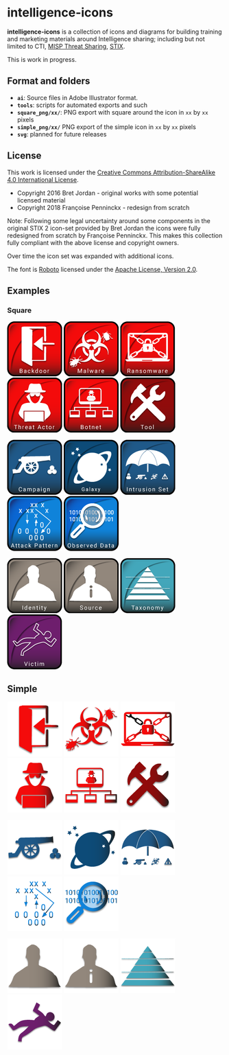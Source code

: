 # intelligence-icons

**intelligence-icons** is a collection of icons and diagrams for building training and marketing materials around Intelligence sharing; including but not limited to CTI, [MISP Threat Sharing](https://www.misp-project.org/), [STIX](https://oasis-open.github.io/cti-documentation/).

This is work in progress.

## Format and folders
* **`ai`**: Source files in Adobe Illustrator format. 
* **`tools`**: scripts for automated exports and such
* **`square_png/xx/`**: PNG export with square around the icon in  `xx` by `xx` pixels
* **`simple_png/xx/`** PNG export of the simple icon in  `xx` by `xx` pixels
* **`svg`**: planned for future releases

## License
This work is licensed under the [Creative Commons Attribution-ShareAlike 4.0 International License](http://creativecommons.org/licenses/by-sa/4.0/).

- Copyright 2016 Bret Jordan - original works with some potential licensed material
- Copyright 2018 Françoise Penninckx - redesign from scratch

Note: Following some legal uncertainty around some components in the original STIX 2 icon-set provided by Bret Jordan the icons were fully redesigned from scratch by Françoise Penninckx. This makes this collection fully compliant with the above license and copyright owners.

Over time the icon set was expanded with additional icons.

The font is [Roboto](https://fonts.google.com/specimen/Roboto) licensed under the [Apache License, Version 2.0](http://www.apache.org/licenses/LICENSE-2.0).

## Examples
### Square
![backdoor](https://github.com/MISP/intelligence-icons/raw/master/square_png/128/backdoor.png) ![malware](https://github.com/MISP/intelligence-icons/raw/master/square_png/128/malware.png) ![ransomware](https://github.com/MISP/intelligence-icons/raw/master/square_png/128/ransomware.png) ![threat_actor](https://github.com/MISP/intelligence-icons/raw/master/square_png/128/threat_actor.png) ![botnet](https://github.com/MISP/intelligence-icons/raw/master/square_png/128/botnet.png) ![tool](https://github.com/MISP/intelligence-icons/raw/master/square_png/128/tool.png)

![campaign](https://github.com/MISP/intelligence-icons/raw/master/square_png/128/campaign.png) ![galaxy](https://github.com/MISP/intelligence-icons/raw/master/square_png/128/galaxy.png) ![intrusionset](https://github.com/MISP/intelligence-icons/raw/master/square_png/128/intrusionset.png) ![attack_pattern](https://github.com/MISP/intelligence-icons/raw/master/square_png/128/attack_pattern.png) ![observed-data](https://github.com/MISP/intelligence-icons/raw/master/square_png/128/observed-data.png)

![identity](https://github.com/MISP/intelligence-icons/raw/master/square_png/128/identity.png) ![source](https://github.com/MISP/intelligence-icons/raw/master/square_png/128/source.png) ![taxonomy](https://github.com/MISP/intelligence-icons/raw/master/square_png/128/taxonomy.png) ![victim](https://github.com/MISP/intelligence-icons/raw/master/square_png/128/victim.png)

## Simple
![backdoor](https://github.com/MISP/intelligence-icons/raw/master/simple_png/128/backdoor.png) ![malware](https://github.com/MISP/intelligence-icons/raw/master/simple_png/128/malware.png) ![ransomware](https://github.com/MISP/intelligence-icons/raw/master/simple_png/128/ransomware.png) ![threat_actor](https://github.com/MISP/intelligence-icons/raw/master/simple_png/128/threat_actor.png) ![botnet](https://github.com/MISP/intelligence-icons/raw/master/simple_png/128/botnet.png) ![tool](https://github.com/MISP/intelligence-icons/raw/master/simple_png/128/tool.png)

![campaign](https://github.com/MISP/intelligence-icons/raw/master/simple_png/128/campaign.png) ![galaxy](https://github.com/MISP/intelligence-icons/raw/master/simple_png/128/galaxy.png) ![intrusionset](https://github.com/MISP/intelligence-icons/raw/master/simple_png/128/intrusionset.png) ![attack_pattern](https://github.com/MISP/intelligence-icons/raw/master/simple_png/128/attack_pattern.png) ![observed-data](https://github.com/MISP/intelligence-icons/raw/master/simple_png/128/observed-data.png)

![identity](https://github.com/MISP/intelligence-icons/raw/master/simple_png/128/identity.png) ![source](https://github.com/MISP/intelligence-icons/raw/master/simple_png/128/source.png) ![taxonomy](https://github.com/MISP/intelligence-icons/raw/master/simple_png/128/taxonomy.png) ![victim](https://github.com/MISP/intelligence-icons/raw/master/simple_png/128/victim.png)
